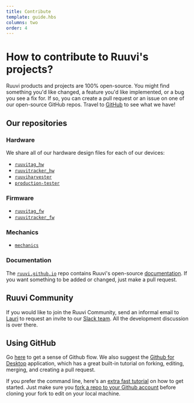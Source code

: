 ```yaml
---
title: Contribute
template: guide.hbs
columns: two
order: 4
---
```


# How to contribute to Ruuvi's projects?

Ruuvi products and projects are 100% open-source. You might find something you'd like changed, a feature you'd like implemented, or a bug you see a fix for. If so, you can create a pull request or an issue on one of our open-source GitHub repos. Travel to [GitHub](https://github.com/ruuvi) to see what we have!

## Our repositories

### Hardware

We share all of our hardware design files for each of our devices:
- [`ruuvitag_hw`](https://github.com/ruuvi/ruuvitag_hw) 
- [`ruuvitracker_hw`](https://github.com/ruuvi/ruuvitag_hw) 
- [`ruuviharvester`](https://github.com/ruuvi/harvester)
- [`production-tester`](https://github.com/ruuvi/production-tester)

### Firmware

- [`ruuvitag_fw`](https://github.com/ruuvi/ruuvitag_fw)
- [`ruuvitracker_fw`](https://github.com/ruuvi/ruuvitracker_fw)

### Mechanics

- [`mechanics`](https://github.com/ruuvi/mechanics)

### Documentation

The [`ruuvi.github.io`](https://github.com/ruuvi/ruuvi.github.io) repo contains Ruuvi's open-source [documentation](/guide/getting-started/intro). If you want something to be added or changed, just make a pull request.

## Ruuvi Community

If you would like to join the Ruuvi Community, send an informal email to [Lauri](mailto:lauri@ruuvi.com) to request an invite to our [Slack team](http://ruuvi.com/blog/ruuvi-slack-com.html). All the development discussion is over there.

## Using GitHub

Go [here](https://guides.github.com/introduction/flow/index.html) to get a sense of Github flow. We also suggest the [Github for Desktop](https://desktop.github.com/) application, which has a great built-in tutorial on forking, editing, merging, and creating a pull request.

If you prefer the command line, here's an [extra fast tutorial](http://rogerdudler.github.io/git-guide/) on how to get started. Just make sure you [fork a repo to your Github account](https://help.github.com/articles/fork-a-repo/) before cloning your fork to edit on your local machine.